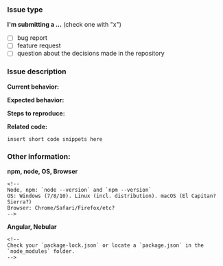 <!--
ATTENTION! We will close this issue if you don't provide the needed information.
Please read Please read https://github.com/akveo/ngx-admin/blob/master/CONTRIBUTING.md before opening an issue.
-->

### Issue type

**I'm submitting a ...**  (check one with "x")

* [ ] bug report
* [ ] feature request
* [ ] question about the decisions made in the repository

### Issue description

**Current behavior:**
<!-- Describe how the bug manifests. -->

**Expected behavior:**
<!-- Describe what the behavior would be without the bug. -->

**Steps to reproduce:**
<!--  Please explain the steps required to duplicate the issue, especially if you are able to provide a sample application. -->

**Related code:**
<!-- 
If you are able to illustrate the bug or feature request with an example, please provide a sample application via one of the following means:

A sample application via GitHub

StackBlitz (https://stackblitz.com)

Plunker (http://plnkr.co/edit/cpeRJs?p=preview)

-->

```
insert short code snippets here
```

### Other information:

**npm, node, OS, Browser**
```
<!--
Node, npm: `node --version` and `npm --version`
OS: Windows (7/8/10). Linux (incl. distribution). macOS (El Capitan? Sierra?)
Browser: Chrome/Safari/Firefox/etc?
-->
```

**Angular, Nebular**
```
<!--
Check your `package-lock.json` or locate a `package.json` in the `node_modules` folder.
-->
```
